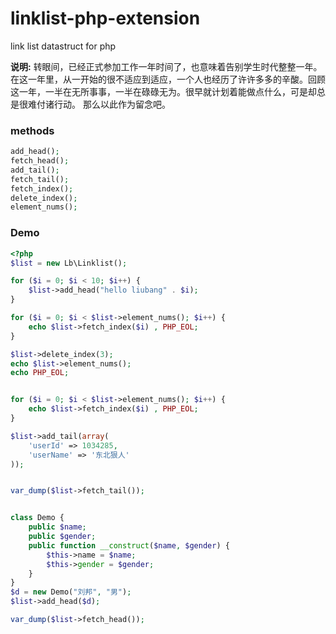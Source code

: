 # linklist-php-extension
link list datastruct for php

**说明:** 
转眼间，已经正式参加工作一年时间了，也意味着告别学生时代整整一年。在这一年里，从一开始的很不适应到适应，一个人也经历了许许多多的辛酸。回顾这一年，一半在无所事事，一半在碌碌无为。很早就计划着能做点什么，可是却总是很难付诸行动。
那么以此作为留念吧。

### methods
```php
add_head();
fetch_head();
add_tail();
fetch_tail();
fetch_index();
delete_index();
element_nums();
```

### Demo

```php
<?php
$list = new Lb\Linklist();

for ($i = 0; $i < 10; $i++) {
    $list->add_head("hello liubang" . $i);
}

for ($i = 0; $i < $list->element_nums(); $i++) {
    echo $list->fetch_index($i) , PHP_EOL;
}

$list->delete_index(3);
echo $list->element_nums();
echo PHP_EOL;


for ($i = 0; $i < $list->element_nums(); $i++) {
    echo $list->fetch_index($i) , PHP_EOL;
}

$list->add_tail(array(
    'userId' => 1034285,
    'userName' => '东北狠人'
));


var_dump($list->fetch_tail());


class Demo {
    public $name;
    public $gender;
    public function __construct($name, $gender) {
        $this->name = $name;
        $this->gender = $gender;
    }
}
$d = new Demo("刘邦", "男");
$list->add_head($d);

var_dump($list->fetch_head());
```
